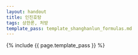```yaml
---
layout: handout
title: 인진호탕
tags: 상한론, 처방
template_pass: template_shanghanlun_formulas.md
---
```



{% include {{ page.template_pass }} %}